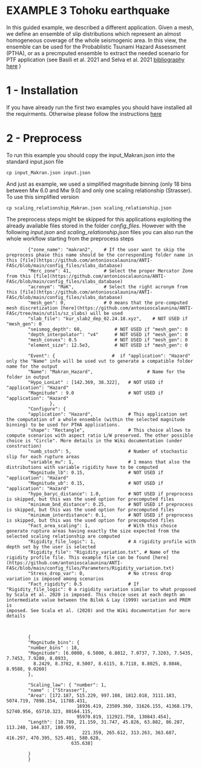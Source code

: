 # EXAMPLE 3 Tohoku earthquake

In this guided example, we described a different application. Given a mesh, we define an ensemble of slip distributions which represent an almost homogeneous 
coverage of the whole seismogenic area. In this view, the ensemble can be used for the Probablistic Tsunami Hazard Assessment (PTHA), or as a precmputed ensemble to
extract the needed scenario for PTF application (see Basili et al. 2021 and Selva et al. 2021 [bibliography here](https://github.com/antonioscalaunina/ANTI-FASc/blob/main/README.md) )

# 1 - Installation

If you have already run the first two examples you should have installed all the requirments. Otherwise please follow the instructions [here](https://github.com/antonioscalaunina/ANTI-FASc/blob/main/Example1_Tohoku.md)

# 2 - Preprocess

To run this example you should copy the input_Makran.json into the standard input.json file

    cp input_Makran.json input.json

And just as example, we used a simplified magnitude binning (only 18 bins between Mw 6.0 and Mw 9.0) and only one scaling relationship (Strasser). To use this simplified version

    cp scaling_relationship_Makran.json scaling_relationship.json

The preprocess steps might be skipped for this applications exploiting the already available files stored in the folder *config_files*. 
However with the following *input.json* and *scaling_relationship.json* files you can also run the whole workflow starting from the preprocess steps

            {"zone_name": "makran2",    # If the user want to skip the preprocess phase this name should be the corresponding folder name in this [file](https://github.com/antonioscalaunina/ANTI-FASc/blob/main/config_files/slabs_database)
            "Merc_zone": 41,            # Select the proper Mercator Zone from this [file](https://github.com/antonioscalaunina/ANTI-FASc/blob/main/config_files/slabs_database)
            "acronym": "MaK",           # Select the right acronym from this [file](https://github.com/antonioscalaunina/ANTI-FASc/blob/main/config_files/slabs_database)
            "mesh_gen": 0,              # 0 means that the pre-computed mesh discretization [here](https://github.com/antonioscalaunina/ANTI-FASc/tree/main/utils/sz_slabs) will be used
            "slab_file": "kur_slab2_dep_02.24.18.xyz",    # NOT USED if "mesh_gen": 0
            "seismog_depth": 60,            # NOT USED if "mesh_gen": 0
            "depth_interpolator": "v4"      # NOT USED if "mesh_gen": 0
            "mesh_convex": 0.5              # NOT USED if "mesh_gen": 0 
            "element_size": 12.5e3,         # NOT USED if "mesh_gen": 0

            "Event": {                     #  if "application": "Hazard" only the "Name" info will be used vut to generate a compatible folder name for the output
            "Name": "Makran_Hazard",                    # Name for the folder in output
            "Hypo_LonLat" : [142.369, 38.322],   # NOT USED if "application": "Hazard"
            "Magnitude" : 9.0                    # NOT USED if "application": "Hazard"
                    },
            "Configure": {
            "application": "Hazard",             # This application set the computation of a whole ensemble (within the selected magnitude binning) to be used for PTHA applications.   
            "shape": "Rectangle",                # This choice allows to compute scenarios with aspect ratio L/W preserved. The other possible choice is "Circle". More details in the Wiki documentation (under construction)
            "numb_stoch": 5,                     # Number of stochastic slip for each rupture areas
            "variable_mu": 1,                    # 1 means that also the distributions with variable rigidity have to be computed
            "Magnitude_lb": 0.15,                # NOT USED if "application": "Hazard"
            "Magnitude_ub": 0.15,                # NOT USED if "application": "Hazard"
            "hypo_baryc_distance": 1.0,          # NOT USED if preprocess is skipped, but this was the used option for precomputed files
            "minimum_bnd_distance": 0.25,        # NOT USED if preprocess is skipped, but this was the used option for precomputed files
            "minimum_interdistance": 0.1,        # NOT USED if preprocess is skipped, but this was the used option for precomputed files
            "Fact_area_scaling": 1,              # With this choice generate rupture areas having exactly the size expected from the selected scaling relationship are computed
            "Rigidity_file_logic": 1,            # A rigidity profile with depth set by the user is selected
            "Rigidity_file": "Rigidity_variation.txt", # Name of the rigidity profile file. This example file can be found [here](https://github.com/antonioscalaunina/ANTI-FASc/blob/main/config_files/Parameters/Rigidity_variation.txt)
            "Stress_drop_var": 0,                # No stress drop variation is imposed among scenarios
            "Fact_rigidity": 0.5                 # If "Rigidity_file_logic": 0 a rigidity variation similar to what proposed by Scala et al. 2020 is imposed. This choice uses at each depth an intermediate value between the Bilek & Lay (1999) variation and PREM is                                                             imposed. See Scala et al. (2020) and the Wiki documentation for more details



            { 
            "Magnitude_bins": {
            "number_bins" : 18, 
            "Magnitude": [6.0000, 6.5000, 6.8012, 7.0737, 7.3203, 7.5435, 7.7453, 7.9280, 8.0933,
              8.2429, 8.3782, 8.5007, 8.6115, 8.7118, 8.8025, 8.8846, 8.9588, 9.0260]
            },

            "Scaling_law": { "number": 1,
            "name" : ["Strasser"],
            "Area": [172.187, 515.229, 997.108, 1812.018, 3111.183, 5074.719, 7898.154, 11788.431, 
	                          16936.419, 23509.360, 31626.155, 41368.179, 52740.956, 65710.323, 80164.115, 
	      	                  95970.819, 112921.750, 130843.454],
            "Length": [10.789, 21.159, 31.747, 45.826, 63.882, 86.287, 113.240, 144.837, 180.959, 
                                221.359, 265.612, 313.263, 363.687, 416.297, 470.395, 525.401, 580.628, 
		                    635.638]
 
            }
            }

